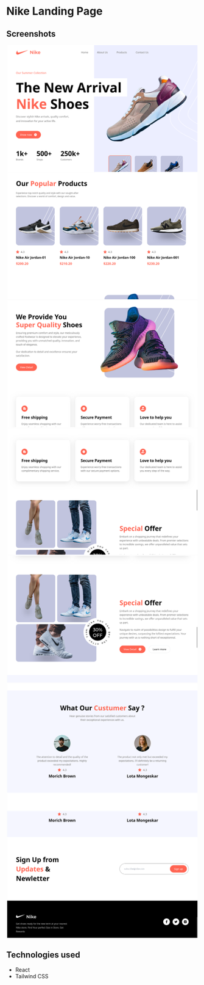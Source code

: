# Nike Landing Page

## Screenshots

<p align = "center">
    <img src="screenshots/screen1.png" width="500">
    <img src="screenshots/screen2.png" width="500">
    <img src="screenshots/screen3.png" width="500">
    <img src="screenshots/screen4.png" width="500">
    <img src="screenshots/screen5.png" width="500">
    <img src="screenshots/screen6.png" width="500">
    <img src="screenshots/screen7.png" width="500">
</p>

## Technologies used
- React
- Tailwind CSS
